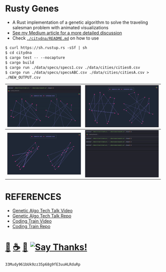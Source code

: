 # Rusty Genes
- A Rust implementation of a genetic algorithm to solve the traveling salesman problem with animated visualizations
- [See my Medium article for a more detailed discussion](https://medium.com/@mithi/genetic-algorithms-in-rust-for-autonomous-agents-an-introduction-ac182de32aee)
- Check [`./citydna/README.md`](./citydna/README.md) on how to use

```
$ curl https://sh.rustup.rs -sSf | sh
$ cd citydna
$ cargo test -- --nocapture
$ cargo build
$ cargo run ./data/specs/specs1.csv ./data/cities/cities0.csv
$ cargo run ./data/specs/specsABC.csv ./data/cities/citiesA.csv > ./NEW_OUTPUT.csv

```


| ![](./docs/gif/simA.gif)      | ![](./docs/gif/simB.gif)      |
| ----------------------------- |:-------------------------------:|
| ![](./docs/gif/simC.gif)      | ![](./docs/gif/sim0.gif)        |

# REFERENCES
- [Genetic Algo Tech Talk Video](https://youtu.be/XP8R0yzAbdo?t=4m14s)
- [Genetic Algo Tech Talk Repo](https://github.com/ptrkkim/Genetic-Algo-Tech-Talk/blob/master/public/js/Population.js)
- [Coding Train Video](https://www.youtube.com/watch?v=hnxn6DtLYcY)
- [Coding Train Repo](https://github.com/shiffman/NOC-S17-2-Intelligence-Learning/blob/master/week2-evolution/03_TSP_GA_crossover/dna.js)


# [🐳](https://mithi.github.io/deep-blueberry) [☕️](https://ko-fi.com/minimithi) [🧧](https://www.paypal.me/minimithi) [![Say Thanks!](https://img.shields.io/badge/Say%20Thanks-!-1EAEDB.svg)](https://saythanks.io/to/mithi)
```
33Mudy961bUk9zz35p68g9fE3uuHLRduRp
```

